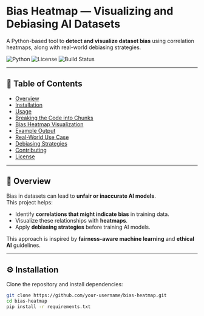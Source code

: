 # Bias Heatmap — Visualizing and Debiasing AI Datasets
A Python-based tool to **detect and visualize dataset bias** using correlation heatmaps, along with real-world debiasing strategies.

![Python](https://img.shields.io/badge/python-3.8%2B-blue)
![License](https://img.shields.io/badge/license-MIT-green)
![Build Status](https://img.shields.io/badge/build-passing-brightgreen)

---

## 📌 Table of Contents
- [Overview](#overview)
- [Installation](#installation)
- [Usage](#usage)
- [Breaking the Code into Chunks](#breaking-the-code-into-chunks)
- [Bias Heatmap Visualization](#bias-heatmap-visualization)
- [Example Output](#example-output)
- [Real-World Use Case](#real-world-use-case)
- [Debiasing Strategies](#debiasing-strategies)
- [Contributing](#contributing)
- [License](#license)

---

## 📖 Overview
Bias in datasets can lead to **unfair or inaccurate AI models**.  
This project helps:
- Identify **correlations that might indicate bias** in training data.
- Visualize these relationships with **heatmaps**.
- Apply **debiasing strategies** before training AI models.

This approach is inspired by **fairness-aware machine learning** and **ethical AI** guidelines.

---

## ⚙️ Installation

Clone the repository and install dependencies:

```bash
git clone https://github.com/your-username/bias-heatmap.git
cd bias-heatmap
pip install -r requirements.txt

